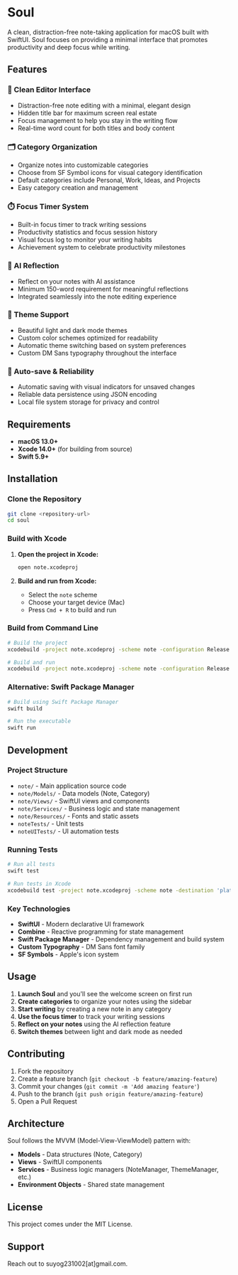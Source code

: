# Soul

A clean, distraction-free note-taking application for macOS built with SwiftUI. Soul focuses on providing a minimal interface that promotes productivity and deep focus while writing.

## Features

### 📝 Clean Editor Interface
- Distraction-free note editing with a minimal, elegant design
- Hidden title bar for maximum screen real estate
- Focus management to help you stay in the writing flow
- Real-time word count for both titles and body content

### 🗂️ Category Organization
- Organize notes into customizable categories
- Choose from SF Symbol icons for visual category identification
- Default categories include Personal, Work, Ideas, and Projects
- Easy category creation and management

### ⏱️ Focus Timer System
- Built-in focus timer to track writing sessions
- Productivity statistics and focus session history
- Visual focus log to monitor your writing habits
- Achievement system to celebrate productivity milestones

### 🤖 AI Reflection
- Reflect on your notes with AI assistance
- Minimum 150-word requirement for meaningful reflections
- Integrated seamlessly into the note editing experience

### 🎨 Theme Support
- Beautiful light and dark mode themes
- Custom color schemes optimized for readability
- Automatic theme switching based on system preferences
- Custom DM Sans typography throughout the interface

### 💾 Auto-save & Reliability
- Automatic saving with visual indicators for unsaved changes
- Reliable data persistence using JSON encoding
- Local file system storage for privacy and control

## Requirements

- **macOS 13.0+**
- **Xcode 14.0+** (for building from source)
- **Swift 5.9+**

## Installation

### Clone the Repository

```bash
git clone <repository-url>
cd soul
```

### Build with Xcode

1. **Open the project in Xcode:**
   ```bash
   open note.xcodeproj
   ```

2. **Build and run from Xcode:**
   - Select the `note` scheme
   - Choose your target device (Mac)
   - Press `Cmd + R` to build and run

### Build from Command Line

```bash
# Build the project
xcodebuild -project note.xcodeproj -scheme note -configuration Release build

# Build and run
xcodebuild -project note.xcodeproj -scheme note -configuration Release -destination 'platform=macOS' run
```

### Alternative: Swift Package Manager

```bash
# Build using Swift Package Manager
swift build

# Run the executable
swift run
```

## Development

### Project Structure

- `note/` - Main application source code
- `note/Models/` - Data models (Note, Category)
- `note/Views/` - SwiftUI views and components
- `note/Services/` - Business logic and state management
- `note/Resources/` - Fonts and static assets
- `noteTests/` - Unit tests
- `noteUITests/` - UI automation tests

### Running Tests

```bash
# Run all tests
swift test

# Run tests in Xcode
xcodebuild test -project note.xcodeproj -scheme note -destination 'platform=macOS'
```

### Key Technologies

- **SwiftUI** - Modern declarative UI framework
- **Combine** - Reactive programming for state management
- **Swift Package Manager** - Dependency management and build system
- **Custom Typography** - DM Sans font family
- **SF Symbols** - Apple's icon system

## Usage

1. **Launch Soul** and you'll see the welcome screen on first run
2. **Create categories** to organize your notes using the sidebar
3. **Start writing** by creating a new note in any category
4. **Use the focus timer** to track your writing sessions
5. **Reflect on your notes** using the AI reflection feature
6. **Switch themes** between light and dark mode as needed

## Contributing

1. Fork the repository
2. Create a feature branch (`git checkout -b feature/amazing-feature`)
3. Commit your changes (`git commit -m 'Add amazing feature'`)
4. Push to the branch (`git push origin feature/amazing-feature`)
5. Open a Pull Request

## Architecture

Soul follows the MVVM (Model-View-ViewModel) pattern with:
- **Models** - Data structures (Note, Category)
- **Views** - SwiftUI components
- **Services** - Business logic managers (NoteManager, ThemeManager, etc.)
- **Environment Objects** - Shared state management

## License

This project comes under the MIT License.

## Support

Reach out to suyog231002[at]gmail.com.